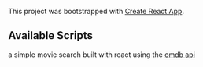 This project was bootstrapped with [Create React App](https://github.com/facebook/create-react-app).

## Available Scripts

a simple movie search built with react using the [omdb api](http://omdbapi.com)

